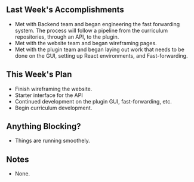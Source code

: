 ## Last Week's Accomplishments

- Met with Backend team and began engineering the fast forwarding system.
  The process will follow a pipeline from the curriculum repositories, 
  through an API, to the plugin.
- Met with the website team and began wireframing pages.
- Met with the plugin team and began laying out work that needs to be done
  on the GUI, setting up React environments, and Fast-forwarding.
## This Week's Plan
- Finish wireframing the website.
- Starter interface for the API
- Continued development on the plugin GUI, fast-forwarding, etc.
- Begin curriculum development.
## Anything Blocking?
- Things are running smoothely.
## Notes

- None.

